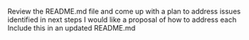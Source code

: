 Review the README.md file and come up with a plan to address issues identified in next steps
I would like a proposal of how to address each
Include this in an updated README.md